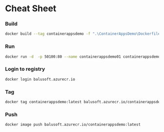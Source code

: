 # Cheat Sheet

### Build
```bash
docker build --tag containerappsdemo -f ".\ContainerAppsDemo\Dockerfile"  .
```
### Run
```bash
docker run -d  -p 50100:80 --name containerappsdemo01 containerappsdemo
```
### Login to registry
```bash
docker login balusoft.azurecr.io
```
### Tag
```bash
docker tag containerappsdemo:latest balusoft.azurecr.io/containerappsdemo:latest
```
### Push
```bash
docker image push balusoft.azurecr.io/containerappsdemo:latest
```